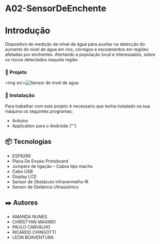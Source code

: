 # A02-SensorDeEnchente


# Introdução
Dispositivo de medição de níivel de água para auxiliar na detecção do aumento do nível de água em rios, córregos e escoamentos em regiões afetadas por enchentes. Alertando a população local e interessados, sobre os riscos detectados naquela região.
### 🚧 Projeto

<img src=![Sensor de nivel de agua](https://github.com/2023-1-NADS1/A02-SensorDeEnchente/assets/128257439/a42fe246-3f70-4496-8adc-6bebeb12cab6)


### 🔧 Instalação
Para trabalhar com este projeto é necessario que tenha instalado na sua máquina os seguintes programas:
 - Arduino
 - Application para o Androide ("")
## 📦 Tecnologias
  - ESP8266
  - Placa De Ensaio Protoboard
  - Jumpers de ligação – Cabos tipo macho
  - Cabo USB
  - Display LCD
  - Sensor de Obstáculo Infravermelho IR
  - Sensor de Distância Ultrassônico 

## ✒️ Autores
- AMANDA NUNES
- CHRISTYAN MAXIMO
- PAULO CARVALHO
- RICARDO CHINGOTTI
- LEON BOAVENTURA


